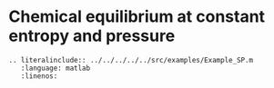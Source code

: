 # Chemical equilibrium at constant entropy and pressure

```{eval-rst}
.. literalinclude:: ../../../../../src/examples/Example_SP.m
   :language: matlab
   :linenos:
```
